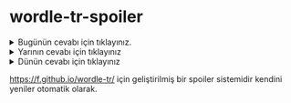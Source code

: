 # wordle-tr-spoiler

<details>
  <summary>Bugünün cevabı için tıklayınız.</summary>
  <br>
    <b> kollu </b>
</details>

<details>
  <summary>Yarının cevabı için tıklayınız</summary>
  <br>
   <b> şerpa </b>
</details>

<details>
  <summary>Dünün cevabı için tıklayınız </summary>
  <br>
  <b> şuara </b>
</details>

https://f.github.io/wordle-tr/ için geliştirilmiş bir spoiler sistemidir kendini yeniler otomatik olarak.


